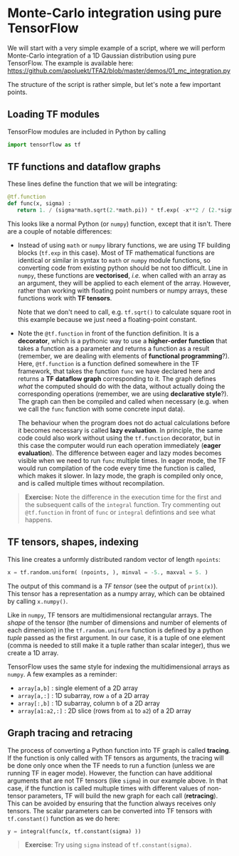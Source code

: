 # Monte-Carlo integration using pure TensorFlow

We will start with a very simple example of a script, where we will perform Monte-Carlo integration of a 1D Gaussian distribution using pure TensorFlow. The example is available here: https://github.com/apoluekt/TFA2/blob/master/demos/01_mc_integration.py

The structure of the script is rather simple, but let's note a few important points. 

## Loading TF modules

TensorFlow modules are included in Python by calling 
```python
import tensorflow as tf
```

## TF functions and dataflow graphs

These lines define the function that we will be integrating: 
```python
@tf.function
def func(x, sigma) : 
   return 1. / (sigma*math.sqrt(2.*math.pi)) * tf.exp( -x**2 / (2.*sigma**2) )
```
This looks like a normal Python (or `numpy`) function, except that it isn't. There are a couple of notable differences: 
   * Instead of using `math` or `numpy` library functions, we are using TF building blocks (`tf.exp` in this case). Most of TF mathematical functions are identical or similar in syntax to `math` or `numpy` module functions, so converting code from existing python should be not too difficult. Line in `numpy`, these functions are __vectorised__, _i.e._ when called with an array as an argument, they will be applied to each element of the array. However, rather than working with floating point numbers or numpy arrays, these functions work with __TF tensors__. 

     Note that we don't need to call, e.g. `tf.sqrt()` to calculate square root in this example because we just need a floating-point constant. 

   * Note the ```@tf.function``` in front of the function definition. It is a __decorator__, which is a pythonic way to use a __higher-order function__ that takes a function as a parameter and returns a function as a result (remember, we are dealing with elements of __functional programming__?). Here, ```@tf.function``` is a function defined somewhere in the TF framework, that takes the function `func` we have declared here and returns a __TF dataflow graph__ corresponding to it. The graph defines _what_ the computed should do with the data, without actually doing the corresponding operations (remember, we are using __declarative style__?). The graph can then be compiled and called when necessary (e.g. when we call the `func` function with some concrete input data). 
   
     The behaviour when the program does not do actual calculations before it becomes necessary is called __lazy evaluation__. In principle, the same code could also work without using the `tf.function` decorator, but in this case the computer would run each operation immediately (__eager evaluation__). The difference between eager and lazy modes becomes visible when we need to run `func` multiple times. In eager mode, the TF would run compilation of the code every time the function is called, which makes it slower. In lazy mode, the graph is compiled only once, and is called multiple times without recompilation. 
     
> __Exercise:__ Note the difference in the execution time for the first and the subsequent calls of the `integral` function. Try commenting out `@tf.function` in front of `func` or `integral` defintions and see what happens. 

## TF tensors, shapes, indexing

This line creates a unformly distributed random vector of length `npoints`: 
```python
x = tf.random.uniform( (npoints, ), minval = -5., maxval = 5. )
```
The output of this command is a _TF tensor_ (see the output of `print(x)`). This tensor has a representation as a numpy array, which can be obtained 
by calling `x.numpy()`. 

Like in `numpy`, TF tensors are multidimensional rectangular arrays. The _shape_ of the tensor (the number of dimensions and number of elements of each dimension) in the `tf.random.uniform` function is defined by a python _tuple_ passed as the first argument. In our case, it is a tuple of one element (comma is needed to still make it a tuple rather than scalar integer), thus we create a 1D array. 

TensorFlow uses the same style for indexing the multidimensional arrays as `numpy`. A few examples as a reminder: 
   * `array[a,b]` : single element of a 2D array
   * `array[a,:]` : 1D subarray, row `a` of a 2D array
   * `array[:,b]` : 1D subarray, column `b` of a 2D array
   * `array[a1:a2,:]` : 2D slice (rows from `a1` to `a2`) of a 2D array

## Graph tracing and retracing

The process of converting a Python function into TF graph is called __tracing__. If the function is only called with TF tensors as arguments, the tracing will be done only once when the TF needs to run a function (unless we are running TF in eager mode). However, the function can have additional arguments that are not TF tensors (like `sigma`) in our example above. In that case, if the function is called multuple times with different values of non-tensor parameters, TF will build the new graph for each call (__retracing__). This can be avoided by ensuring that the function always receives only tensors. The scalar parameters can be converted into TF tensors with `tf.constant()` function as we do here: 
```python
y = integral(func(x, tf.constant(sigma) ))
```
> __Exercise__: Try using `sigma` instead of `tf.constant(sigma)`. 

